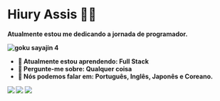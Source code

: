 # Hiury Assis 😶‍🌫️

 <strong></strong><strong>Atualmente estou me dedicando a jornada de programador.

![goku sayajin 4](https://media.tenor.com/L1cDjAxDr9MAAAAM/breno-bruhzil.gif)

- 🚀 Atualmente estou aprendendo: <strong>Full Stack</strong> 
- 💬 Pergunte-me sobre: <strong>Qualquer coisa</strong>
- 📣 Nós podemos falar em: <strong>Português, Inglês, Japonês e Coreano.</strong>

<a href="#" alt="Gmail">
    <img src="https://img.shields.io/badge/-Gmail-FF0000?style=flat-square&labelColor=FF0000&logo=gmail&logoColor=white&link=LINK-DO-SEU-EMAIL"/></a>

  <a href="https://linkedin.com/in/hiury-lima-36844322b" alt="Linkedin">
    <img src="https://img.shields.io/badge/-Linkedin-0e76a8?style=flat-square&logo=Linkedin&logoColor=white&link="/></a>

  <a href="#" alt="Instagram">
    <img src="https://img.shields.io/badge/-Instagram-DF0174?style=flat-square&labelColor=DF0174&logo=instagram&logoColor=white&link=LINK-DO-SEU-INSTAGRAM"/></a>

</div>
